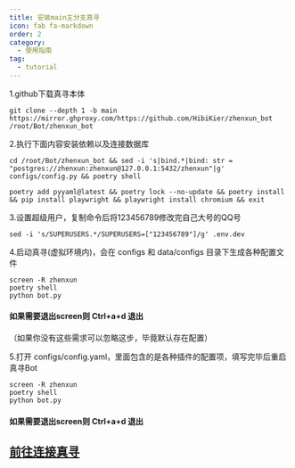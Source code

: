```yaml
---
title: 安装main主分支真寻
icon: fab fa-markdown
order: 2
category:
  - 使用指南
tag:
  - tutorial
---
```


1.github下载真寻本体

```
git clone --depth 1 -b main https://mirror.ghproxy.com/https://github.com/HibiKier/zhenxun_bot /root/Bot/zhenxun_bot
```

2.执行下面内容安装依赖以及连接数据库

```
cd /root/Bot/zhenxun_bot && sed -i 's|bind.*|bind: str = "postgres://zhenxun:zhenxun@127.0.0.1:5432/zhenxun"|g' configs/config.py && poetry shell
```
```
poetry add pyyaml@latest && poetry lock --no-update && poetry install && pip install playwright && playwright install chromium && exit
```

3.设置超级用户，复制命令后将123456789修改完自己大号的QQ号

```
sed -i 's/SUPERUSERS.*/SUPERUSERS=["123456789"]/g' .env.dev
```

4.启动真寻(虚拟环境内)，会在 configs 和 data/configs 目录下生成各种配置文件

```
screen -R zhenxun
poetry shell
python bot.py
```

#### 如果需要退出screen则 Ctrl+a+d 退出

（如果你没有这些需求可以忽略这步，毕竟默认存在配置）

5.打开 configs/config.yaml，里面包含的是各种插件的配置项，填写完毕后重启真寻Bot

```
screen -R zhenxun
poetry shell
python bot.py
```

#### 如果需要退出screen则 Ctrl+a+d 退出

## [ 前往连接真寻](../../连接zhenxun_bot/)